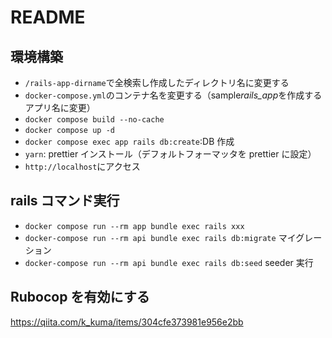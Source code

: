 # README

## 環境構築

- `/rails-app-dirname`で全検索し作成したディレクトリ名に変更する
- `docker-compose.yml`のコンテナ名を変更する（sample*rails_app*を作成するアプリ名に変更）
- `docker compose build --no-cache`
- `docker compose up -d`
- `docker compose exec app rails db:create`:DB 作成
- `yarn`: prettier インストール（デフォルトフォーマッタを prettier に設定）
- `http://localhost`にアクセス

## rails コマンド実行

- `docker compose run --rm app bundle exec rails xxx`
- `docker-compose run --rm api bundle exec rails db:migrate` マイグレーション
- `docker-compose run --rm api bundle exec rails db:seed` seeder 実行

## Rubocop を有効にする

https://qiita.com/k_kuma/items/304cfe373981e956e2bb
